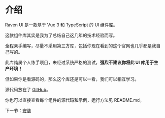 # 介绍

Raven UI 是一款基于 Vue 3 和 TypeScript 的 UI 组件库。

这款组件库其实是我为了总结自己这几年的技术经验而写。

全程亲手编写，尽量不采用第三方库，包括你现在看到的这个官网也几乎都是我自己写的。

此库纯属个人练手项目，未经过系统严格的测试，**强烈不建议你将此 UI 库用于生产环境！**

但如果你是看源码的，那么这个库还是可以一看，我们可以相互学习。

源代码放在了 [GitHub](https://github.com/OceanFlooor/Raven-UI)。

你也可以直接查看每个组件的源代码和示例，运行方法见 README.md。

下一节：[安装](#/doc/install)